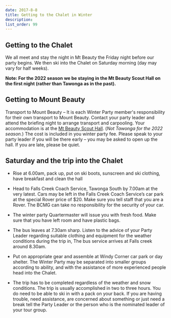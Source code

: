 ```yaml
---
date: 2017-8-8
title: Getting to the Chalet in Winter
description:
list_order: 99
---
```


## Getting to the Chalet

We all meet and stay the night in Mt Beauty the Friday night before our party
begins. We then ski into the Chalet on Saturday morning (day may vary for half
weeks).

**Note: For the 2022 season we be staying in the Mt Beauty Scout Hall on the
first night (rather than Tawonga as in the past).**

## Getting to Mount Beauty

Transport to Mount Beauty – It is each Winter Party member's responsibility for
their own transport to Mount Beauty. Contact your party leader and attend the
briefing night to arrange transport and carpooling. Your accommodation is at the
[Mt Beauty Scout Hall](https://goo.gl/maps/Sx9m2s9pAoFy8csd6).  (_Not Tawonga
for the 2022 season._) The cost is included in you winter party fee. Please
speak to your party leader if you will be there early – you may be asked to open
up the hall. If you are late, please be quiet.

## Saturday and the trip into the Chalet

- Rise at 6.00am, pack up, put on ski boots, sunscreen and ski clothing, have
  breakfast and clean the hall

- Head to Falls Creek Coach Service, Tawonga South by 7.00am at the very latest.
  Cars may be left in the Falls Creek Coach Service’s car park at the special
  Rover price of $20. Make sure you tell staff that you are a Rover. The BCMG
  can take no responsibility for the security of your car.

- The winter party Quartermaster will issue you with fresh food. Make sure that
  you have left room and have plastic bags.

- The bus leaves at 7.30am sharp. Listen to the advice of your Party Leader
  regarding suitable clothing and equipment for the weather conditions during
  the trip in, The bus service arrives at Falls creek around 8.30am.

- Put on appropriate gear and assemble at Windy Corner car park or day shelter.
  The Winter Party may be separated into smaller groups according to ability,
  and with the assistance of more experienced people head into the Chalet.

- The trip has to be completed regardless of the weather and snow conditions.
  The trip is usually accomplished in two to three hours. You do need to be able
  to ski in with a pack on your back. If you are having trouble, need
  assistance, are concerned about something or just need a break tell the Party
  Leader or the person who is the nominated leader of your tour group.
